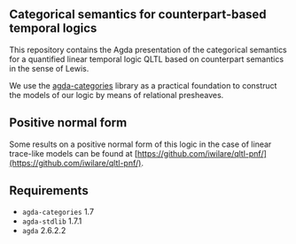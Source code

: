 ## Categorical semantics for counterpart-based temporal logics

This repository contains the Agda presentation of the categorical semantics for a quantified linear temporal logic QLTL based on counterpart semantics in the sense of Lewis.

We use the [agda-categories](https://github.com/agda/agda-categories) library as a practical foundation to construct the models of our logic by means of relational presheaves. 

## Positive normal form

Some results on a positive normal form of this logic in the case of linear trace-like models can be found at [https://github.com/iwilare/qltl-pnf/](https://github.com/iwilare/qltl-pnf/).

## Requirements

- `agda-categories` 1.7
- `agda-stdlib` 1.7.1
- `agda` 2.6.2.2
